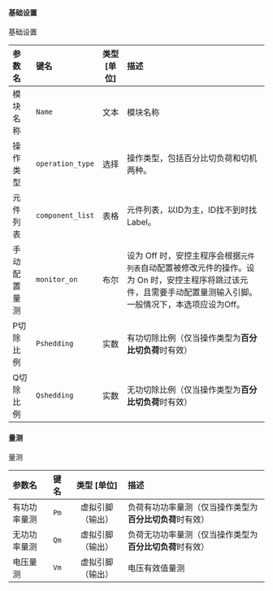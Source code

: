 <!--
DO NOT EDIT THIS FILE DIRECTLY.
This file is generated by tools/comp-docs.js.
All changes will be overwritten by regeneration.
-->

<slot class="model-parameters">

#### 基础设置

基础设置

| 参数名 | 键名 | 类型 [单位] | 描述 |
|:------ |:---- |:-----------:|:---- |
| 模块名称 | `Name` | 文本 | 模块名称 |
| 操作类型 | `operation_type` | 选择 | 操作类型，包括百分比切负荷和切机两种。 |
| 元件列表 | `component_list` | 表格 | 元件列表，以ID为主，ID找不到时找Label。 |
| 手动配置量测 | `monitor_on` | 布尔 | 设为 Off 时，安控主程序会根据`元件列表`自动配置被修改元件的操作。设为 On 时，安控主程序将跳过该元件，且需要手动配置量测输入引脚。一般情况下，本选项应设为Off。 |
| P切除比例 | `Pshedding` | 实数 | 有功切除比例（仅当操作类型为**百分比切负荷**时有效） |
| Q切除比例 | `Qshedding` | 实数 | 无功切除比例（仅当操作类型为**百分比切负荷**时有效） |

#### 量测

量测

| 参数名 | 键名 | 类型 [单位] | 描述 |
|:------ |:---- |:-----------:|:---- |
| 有功功率量测 | `Pm` | 虚拟引脚（输出） | 负荷有功功率量测（仅当操作类型为**百分比切负荷**时有效） |
| 无功功率量测 | `Qm` | 虚拟引脚（输出） | 负荷无功功率量测（仅当操作类型为**百分比切负荷**时有效） |
| 电压量测 | `Vm` | 虚拟引脚（输出） | 电压有效值量测 |


</slot>
